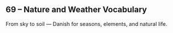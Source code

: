 ## 69 – Nature and Weather Vocabulary

From sky to soil — Danish for seasons, elements, and natural life.